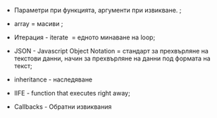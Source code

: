   

-   Параметри при функцията, аргументи при извикване. ;  
    
-   array = масиви ;  
    
-   Итерация - iterate  = едното минаване на loop;  
    
-   JSON - Javascript Object Notation = стандарт за прехвърляне на текстови данни, начин за прехвърляне на данни под формата на текст;  
    
- inheritance - наследяване
- IIFE  - function that executes right away; 
- Callbacks - Обратни извиквания